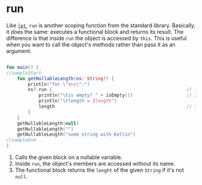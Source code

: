 # run

Like [`let`](01_let.md), `run` is another scoping function from the standard library. Basically, it does the same: executes a functional block and returns its result. 
The difference is that inside `run` the object is accessed by `this`. This is useful when you want to call the object's methods rather than pass it as an argument.<div class="language-kotlin" theme="idea" data-min-compiler-version="1.3">

<div class="language-kotlin" theme="idea" data-min-compiler-version="1.3">

```kotlin

fun main() {
//sampleStart
    fun getNullableLength(ns: String?) {
        println("for \"$ns\":")
        ns?.run {                                                  // 1
            println("\tis empty? " + isEmpty())                    // 2
            println("\tlength = $length")                           
            length                                                 // 3
        }
    }
    getNullableLength(null)
    getNullableLength("")
    getNullableLength("some string with Kotlin")
//sampleEnd
}
```

</div>


1. Calls the given block on a nullable variable.
2. Inside `run`, the object's members are accessed without its name.
3. The functional block returns the `lenght` of the given `String` if it's not `null`.     
